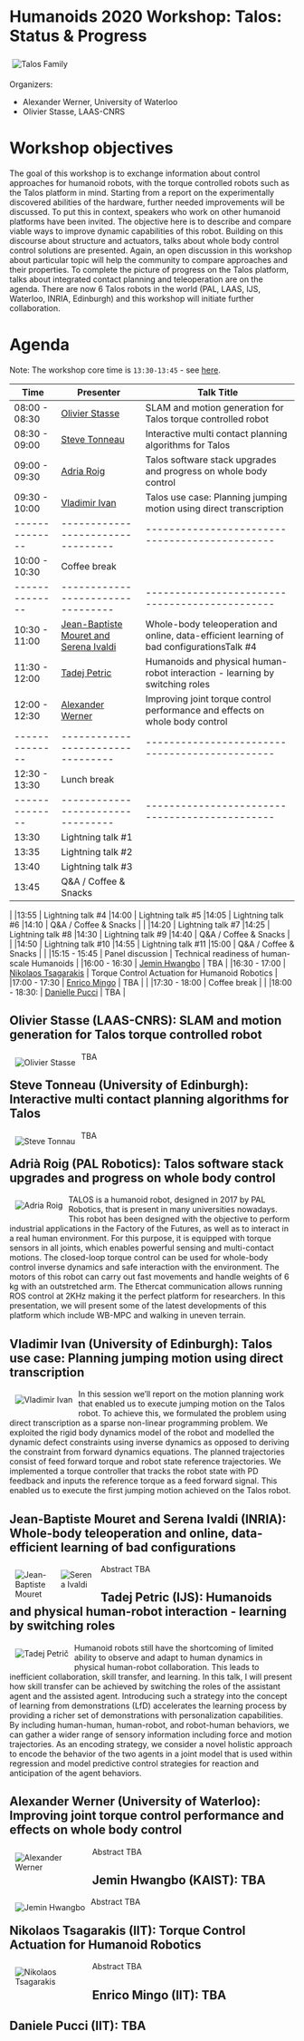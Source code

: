 Humanoids 2020 Workshop: Talos: Status & Progress
=================================================

<img align="center" alt="Talos Family" src="talos_panel.png" style="max-width: 100%; margin: 1%;">

Organizers:
* Alexander Werner, University of Waterloo
* Olivier Stasse, LAAS-CNRS

# Workshop objectives
The goal of this workshop is to exchange information about control approaches for humanoid robots,  with the torque controlled robots such as the Talos platform in mind. Starting from a report on the experimentally discovered abilities of the hardware, further needed improvements will be discussed. To put this in context, speakers who work on other humanoid platforms have been invited. The objective here is to describe and compare viable ways to improve dynamic capabilities of this robot. Building on this discourse about structure and actuators, talks about whole body control control solutions are presented. Again, an open discussion in this workshop about particular topic will help the community to compare approaches and their properties. To complete the picture of progress on the Talos platform, talks about integrated contact planning and teleoperation are on the agenda. There are now 6 Talos robots in the world (PAL, LAAS, IJS, Waterloo, INRIA, Edinburgh) and this workshop will initiate further collaboration.


# Agenda

Note: The workshop core time is `13:30-13:45` - see [here](https://humanoids-2020.org/conference-program/index.html).

| Time         | Presenter                       | Talk Title                                   |
|--------------|---------------------------------|----------------------------------------------|
|08:00 - 08:30 | [Olivier Stasse](#stasse)       | SLAM and motion generation for Talos torque controlled robot |
|08:30 - 09:00 | [Steve Tonneau](#steve)         | Interactive multi contact planning algorithms for Talos |
|09:00 - 09:30 | [Adria Roig](#adria)            | Talos software stack upgrades and progress on whole body control |
|09:30 - 10:00 | [Vladimir Ivan](#vladimir)      | Talos use case: Planning jumping motion using direct transcription |
|--------------|---------------------------------|----------------------------------------------|
|10:00 - 10:30 |Coffee break                     |                                              |
|--------------|---------------------------------|----------------------------------------------|
|10:30 - 11:00 | [Jean-Baptiste Mouret and Serena Ivaldi](#jean) | Whole-body teleoperation and online, data-efficient learning of bad configurationsTalk #4 |
|11:30 - 12:00 | [Tadej Petric](#tadej) | Humanoids and physical human-robot interaction - learning by switching roles |
|12:00 - 12:30 | [Alexander Werner](#alexander) | Improving joint torque control performance and effects on whole body control |
|--------------|---------------------------------|----------------------------------------------|
|12:30 - 13:30 | Lunch break                 
|--------------|---------------------------------|----------------------------------------------|
|13:30         | Lightning talk #1
|13:35         | Lightning talk #2
|13:40         | Lightning talk #3
|13:45         | Q&A / Coffee & Snacks
|
|13:55         | Lightning talk #4
|14:00         | Lightning talk #5
|14:05         | Lightning talk #6
|14:10         | Q&A / Coffee & Snacks |
|
|14:20         | Lightning talk #7
|14:25         | Lightning talk #8
|14:30         | Lightning talk #9
|14:40         | Q&A / Coffee & Snacks |
|
|14:50         | Lightning talk #10
|14:55         | Lightning talk #11
|15:00         | Q&A / Coffee & Snacks |
|
|15:15 - 15:45 | Panel discussion | Technical readiness of human-scale Humanoids
|
|16:00 - 16:30 | [Jemin Hwangbo](#jemin) | TBA |
|16:30 - 17:00 | [Nikolaos Tsagarakis](#nikolaos) | Torque Control Actuation for Humanoid Robotics |
|17:00 - 17:30 | [Enrico Mingo](#enrico) | TBA |
|
|17:30 - 18:00 | Coffee break |
|
|18:00 - 18:30: | [Danielle Pucci](#danielle) | TBA |


## <a name="stasse"></a> Olivier Stasse (LAAS-CNRS): SLAM and motion generation for Talos torque controlled robot
<img align="left" alt="Olivier Stasse" src="olivier.jpeg" style="max-width: 25%; margin: 2%;">
TBA</br>


## <a name="steve"></a> Steve Tonneau (University of Edinburgh): Interactive multi contact planning algorithms for Talos
<img align="left" alt="Steve Tonnau" src="steve.png" style="max-width: 25%; margin: 2%;">
TBA</br>


## <a name="adria"></a> Adrià Roig (PAL Robotics): Talos software stack upgrades and progress on whole body control
<img align="left" alt="Adria Roig" src="adria.jpeg" style="max-width: 25%; margin: 2%;">
TALOS is a humanoid robot, designed in 2017 by PAL Robotics, that is present in many universities nowadays. This robot has been designed with the objective to perform industrial applications in the Factory of the Futures, as well as to interact in a real human environment. For this purpose, it is equipped with torque sensors in all joints, which enables powerful sensing and multi-contact motions. The closed-loop torque control can be used for whole-body control inverse dynamics and safe interaction with the environment. The motors of this robot can carry out fast movements and handle weights of 6 kg with an outstretched arm. The Ethercat communication allows running ROS control at 2KHz making it the perfect platform for researchers. In this presentation, we will present some of the latest developments of this platform which include WB-MPC and walking in uneven terrain.
</br>


## <a name="vladimir"></a> Vladimir Ivan (University of Edinburgh): Talos use case: Planning jumping motion using direct transcription
<img align="left" alt="Vladimir Ivan" src="vladimir.webp" style="max-width: 25%; margin: 2%;">
In this session we’ll report on the motion planning work that enabled us to execute jumping motion on the Talos robot. To achieve this, we formulated the problem using direct transcription as a sparse non-linear programming problem. We exploited the rigid body dynamics model of the robot and modelled the dynamic defect constraints using inverse dynamics as opposed to deriving the constraint from forward dynamics equations. The planned trajectories consist of feed forward torque and robot state reference trajectories. We implemented a torque controller that tracks the robot state with PD feedback and inputs the reference torque as a feed forward signal. This enabled us to execute the first jumping motion achieved on the Talos robot.
</br>

## <a name="jean"></a> Jean-Baptiste Mouret and Serena Ivaldi (INRIA): Whole-body teleoperation and online, data-efficient learning of bad configurations
<img align="left" alt="Jean-Baptiste Mouret" src="jean.jpg" style="max-width: 12%; margin: 2%;">
<img align="left" alt="Serena Ivaldi" src="serena.jpeg" style="max-width: 12%; margin: 2%;">
Abstract TBA
</br>

## <a name="tadej"></a> Tadej Petric (IJS): Humanoids and physical human-robot interaction - learning by switching roles
<img align="left" alt="Tadej Petrič" src="tadej.jpg" style="max-width: 25%; margin: 2%;">
Humanoid robots still have the shortcoming of limited ability to observe and adapt to human dynamics in physical human-robot collaboration. This leads to inefficient collaboration, skill transfer, and learning. In this talk, I will present how skill transfer can be achieved by switching the roles of the assistant agent and the assisted agent. Introducing such a strategy into the concept of learning from demonstrations (LfD) accelerates the learning process by providing a richer set of demonstrations with personalization capabilities. By including human-human, human-robot, and robot-human behaviors, we can gather a wider range of sensory information including force and motion trajectories. As an encoding strategy, we consider a novel holistic approach to encode the behavior of the two agents in a joint model that is used within regression and model predictive control strategies for reaction and anticipation of the agent behaviors.
</br>

## <a name="alexander"></a> Alexander Werner (University of Waterloo): Improving joint torque control performance and effects on whole body control
<img align="left" alt="Alexander Werner" src="alexander.png" style="max-width: 25%; margin: 2%;">
Abstract TBA
</br>

## <a name="jemin"></a>  Jemin Hwangbo (KAIST): TBA
<img align="left" alt="Jemin Hwangbo" src="jemin.webp" style="max-width: 25%; margin: 2%;">
Abstract TBA
</br>

##  <a name="nikolaos"></a> Nikolaos Tsagarakis (IIT): Torque Control Actuation for Humanoid Robotics
<img align="left" alt="Nikolaos Tsagarakis" src="nikolaos.jpeg" style="max-width: 25%; margin: 2%;">
Abstract TBA
</br>

##  <a name="enrico"></a> Enrico Mingo (IIT): TBA


##  <a name="danielle"></a> Daniele Pucci (IIT): TBA



